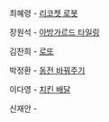최혜령 - [리코쳇 로봇](https://school.programmers.co.kr/learn/courses/30/lessons/169199?language=python3)

장원석 - [아방가르드 타일링](https://school.programmers.co.kr/learn/courses/30/lessons/181186)

김찬희 - [로또](https://www.acmicpc.net/problem/6603)

박정환 - [동전 바꿔주기](https://www.acmicpc.net/problem/2624)

이다영 - [치킨 배달](https://www.acmicpc.net/problem/15686)

신재안 - 

